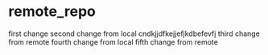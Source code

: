 # remote_repo
first change
second change from local
cndkjjdfkejjefjkdbefevfj
third change from remote
fourth change from local
fifth change from remote
